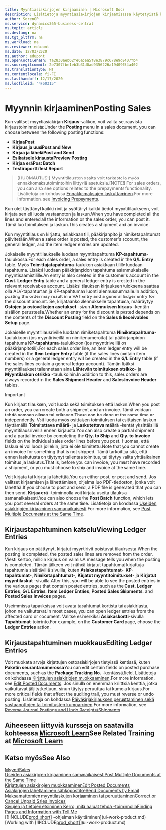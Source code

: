 ```yaml
---
title: Myyntiasiakirjojen kirjaaminen | Microsoft Docs
description: Lisätietoja myyntiasiakirjojen kirjaamisessa käytetyistä kirjaustoiminnoista ja kirjattujen asiakirjojen päivittämisestä.
author: SorenGP
ms.service: dynamics365-business-central
ms.topic: article
ms.devlang: na
ms.tgt_pltfrm: na
ms.workload: na
ms.reviewer: edupont
ms.date: 12/03/2020
ms.author: edupont
ms.openlocfilehash: fa2830aeb62fe6acea5f8e3879c678e9d8407fb4
ms.sourcegitcommit: 2e7307fbe1eb3b34d0ad9356226a19409054a402
ms.translationtype: HT
ms.contentlocale: fi-FI
ms.lasthandoff: 12/17/2020
ms.locfileid: "4760315"
---
```

# <a name="posting-sales"></a><span data-ttu-id="93c68-103">Myynnin kirjaaminen</span><span class="sxs-lookup"><span data-stu-id="93c68-103">Posting Sales</span></span>

<span data-ttu-id="93c68-104">Kun valitset myyntiasiakirjan **Kirjaus**-valikon, voit valita seuraavista kirjaustoiminnoista:</span><span class="sxs-lookup"><span data-stu-id="93c68-104">Under the **Posting** menu in a sales document, you can choose between the following posting functions:</span></span>

* <span data-ttu-id="93c68-105">**Kirjaa**</span><span class="sxs-lookup"><span data-stu-id="93c68-105">**Post**</span></span>
* <span data-ttu-id="93c68-106">**Kirjaus ja uusi**</span><span class="sxs-lookup"><span data-stu-id="93c68-106">**Post and New**</span></span>
* <span data-ttu-id="93c68-107">**Kirjaa ja lähetä**</span><span class="sxs-lookup"><span data-stu-id="93c68-107">**Post and Send**</span></span>
* <span data-ttu-id="93c68-108">**Esikatsele kirjausta**</span><span class="sxs-lookup"><span data-stu-id="93c68-108">**Preview Posting**</span></span>
* <span data-ttu-id="93c68-109">**Kirjaa erä**</span><span class="sxs-lookup"><span data-stu-id="93c68-109">**Post Batch**</span></span>
* <span data-ttu-id="93c68-110">**Testiraportti**</span><span class="sxs-lookup"><span data-stu-id="93c68-110">**Test Report**</span></span>

> <span data-ttu-id="93c68-111">[HUOMAUTUS!] Myyntitilausten osalta voit tarkastella myös ennakkomaksutoimintoihin liittyviä asetuksia.</span><span class="sxs-lookup"><span data-stu-id="93c68-111">[NOTE!] For sales orders, you can also see options related to the prepayments functionality.</span></span> <span data-ttu-id="93c68-112">Lisätietoja on kohdassa [Ennakkomaksujen laskuttaminen](finance-invoice-prepayments.md).</span><span class="sxs-lookup"><span data-stu-id="93c68-112">For more information, see [Invoicing Prepayments](finance-invoice-prepayments.md).</span></span> 

<span data-ttu-id="93c68-113">Kun olet täyttänyt kaikki rivit ja syöttänyt kaikki tiedot myyntitilaukseen, voit kirjata sen eli luoda vastaanoton ja laskun.</span><span class="sxs-lookup"><span data-stu-id="93c68-113">When you have completed all the lines and entered all the information on the sales order, you can post it.</span></span> <span data-ttu-id="93c68-114">Tämä luo toimituksen ja laskun.</span><span class="sxs-lookup"><span data-stu-id="93c68-114">This creates a shipment and an invoice.</span></span>

<span data-ttu-id="93c68-115">Kun myyntitilaus on kirjattu, asiakkaan tili, pääkirjanpito ja nimiketapahtumat päivitetään.</span><span class="sxs-lookup"><span data-stu-id="93c68-115">When a sales order is posted, the customer's account, the general ledger, and the item ledger entries are updated.</span></span>

<span data-ttu-id="93c68-116">Jokaiselle myyntitilaukselle luodaan myyntitapahtuma **KP-tapahtuma**-taulukossa.</span><span class="sxs-lookup"><span data-stu-id="93c68-116">For each sales order, a sales entry is created in the **G/L Entry** table.</span></span> <span data-ttu-id="93c68-117">Myös **Toimittajatapahtuma**-taulukon asiakkaan tilille luodaan tapahtuma. Lisäksi luodaan pääkirjanpidon tapahtuma asianmukaiselle myyntisaamistilille.</span><span class="sxs-lookup"><span data-stu-id="93c68-117">An entry is also created in the customer's account in the **Cust. Ledger Entry** table and a general ledger entry is created in the relevant receivables account.</span></span> <span data-ttu-id="93c68-118">Lisäksi tilauksen kirjauksen tuloksena saattaa olla ALV-tapahtuman ja KP-tapahtuman luonti alennussummalle.</span><span class="sxs-lookup"><span data-stu-id="93c68-118">In addition, posting the order may result in a VAT entry and a general ledger entry for the discount amount.</span></span> <span data-ttu-id="93c68-119">Se, kirjataanko alennukselle tapahtuma, määräytyy **Ostojen ja ostovelkojen asetukset** -sivun **Alennuksen kirjaus** -kentän sisällön perusteella.</span><span class="sxs-lookup"><span data-stu-id="93c68-119">Whether an entry for the discount is posted depends on the contents of the **Discount Posting** field on the **Sales & Receivables Setup** page.</span></span>

<span data-ttu-id="93c68-120">Jokaiselle myyntitilausriville luodaan nimiketapahtuma **Nimiketapahtuma**-taulukkoon (jos myyntiriveillä on nimikenumeroita) tai pääkirjanpidon tapahtuma **KP-tapahtuma**-taulukkoon (jos myyntiriveillä on pääkirjanpitotili).</span><span class="sxs-lookup"><span data-stu-id="93c68-120">For each sales order line, an item ledger entry will be created in the **Item Ledger Entry** table (if the sales lines contain item numbers) or a general ledger entry will be created in the **G/L Entry** table (if the sales lines contain a general ledger account).</span></span> <span data-ttu-id="93c68-121">Tämän lisäksi myyntitilaukset tallennetaan aina **Lähtevän toimituksen otsikko**- ja **Myyntilaskun otsikko** -taulukoihin.</span><span class="sxs-lookup"><span data-stu-id="93c68-121">In addition to this, sales orders are always recorded in the **Sales Shipment Header** and **Sales Invoice Header** tables.</span></span>

> [!IMPORTANT]  
> <span data-ttu-id="93c68-122">Kun kirjaat tilauksen, voit luoda sekä toimituksen että laskun.</span><span class="sxs-lookup"><span data-stu-id="93c68-122">When you post an order, you can create both a shipment and an invoice.</span></span> <span data-ttu-id="93c68-123">Tämä voidaan tehdä samaan aikaan tai erikseen.</span><span class="sxs-lookup"><span data-stu-id="93c68-123">These can be done at the same time or independently.</span></span> <span data-ttu-id="93c68-124">Voit luoda myös osittaisen toimituksen tai osittaisen laskun täyttämällä **Toimitettava määrä**- ja **Laskutettava määrä** -kentät yksittäisillä myyntitilausriveillä ennen kirjausta.</span><span class="sxs-lookup"><span data-stu-id="93c68-124">You can also create a partial shipment and a partial invoice by completing the **Qty. to Ship** and **Qty. to Invoice** fields on the individual sales order lines before you post.</span></span> <span data-ttu-id="93c68-125">Huomaa, että laskua ei voi luoda jollekin, jota ei ole toimitettu.</span><span class="sxs-lookup"><span data-stu-id="93c68-125">Note that you cannot create an invoice for something that is not shipped.</span></span> <span data-ttu-id="93c68-126">Tämä tarkoittaa sitä, että ennen laskutusta on täytynyt tallentaa toimitus, tai täytyy valita yhtäaikainen toimitus ja laskutus.</span><span class="sxs-lookup"><span data-stu-id="93c68-126">That is, before you can invoice, you must have recorded a shipment, or you must choose to ship and invoice at the same time.</span></span>

<span data-ttu-id="93c68-127">Voit kirjata tai kirjata ja lähettää.</span><span class="sxs-lookup"><span data-stu-id="93c68-127">You can either post, or post and send.</span></span> <span data-ttu-id="93c68-128">Jos valitset kirjaamisen ja lähettämisen, ohjelma luo PDF-tiedoston, jonka voit lähettää.</span><span class="sxs-lookup"><span data-stu-id="93c68-128">If you choose to post and send, a PDF file is generated that you can then send.</span></span> <span data-ttu-id="93c68-129">**Kirjaa erä** -toiminnolla voit kirjata useita tilauksia samanaikaisesti.</span><span class="sxs-lookup"><span data-stu-id="93c68-129">You can also choose the **Post Batch** function, which lets you post several orders at the same time.</span></span> <span data-ttu-id="93c68-130">Lisätietoja on kohdassa [Useiden asiakirjojen kirjaaminen samanaikaisesti](ui-batch-posting.md).</span><span class="sxs-lookup"><span data-stu-id="93c68-130">For more information, see [Post Multiple Documents at the Same Time](ui-batch-posting.md).</span></span>

## <a name="viewing-ledger-entries"></a><span data-ttu-id="93c68-131">Kirjaustapahtuminen katselu</span><span class="sxs-lookup"><span data-stu-id="93c68-131">Viewing Ledger Entries</span></span>

<span data-ttu-id="93c68-132">Kun kirjaus on päättynyt, kirjatut myyntirivit poistuvat tilauksesta.</span><span class="sxs-lookup"><span data-stu-id="93c68-132">When the posting is completed, the posted sales lines are removed from the order.</span></span> <span data-ttu-id="93c68-133">Viesti kertoo, milloin kirjaus on valmis.</span><span class="sxs-lookup"><span data-stu-id="93c68-133">A message tells you when the posting is completed.</span></span> <span data-ttu-id="93c68-134">Tämän jälkeen voit nähdä kirjatut tapahtumat kirjattuja tapahtumia sisältävillä sivuilla, kuten **Asiakastapahtumat**-, **KP-tapahtumat**-, **Nimiketapahtumat**-, **Kirjatut myyntitoimitukset**- ja **Kirjatut myyntilaskut** -sivuilla.</span><span class="sxs-lookup"><span data-stu-id="93c68-134">After this, you will be able to see the posted entries in the various pages that contain posted entries, such as the **Cust. Ledger Entries**, **G/L Entries**, **Item Ledger Entries**, **Posted Sales Shipments**, and **Posted Sales Invoices** pages.</span></span>  

<span data-ttu-id="93c68-135">Useimmissa tapauksissa voit avata tapahtumat kortista tai asiakirjasta, johon ne vaikuttavat.</span><span class="sxs-lookup"><span data-stu-id="93c68-135">In most cases, you can open ledger entries from the affected card or document.</span></span> <span data-ttu-id="93c68-136">Valitse esimerkiksi **Asiakaskortti**-sivulla **Tapahtumat**-toiminto.</span><span class="sxs-lookup"><span data-stu-id="93c68-136">For example, on the **Customer Card** page, choose the **Ledger Entries** action.</span></span>

## <a name="editing-ledger-entries"></a><span data-ttu-id="93c68-137">Kirjaustapahtuminen muokkaus</span><span class="sxs-lookup"><span data-stu-id="93c68-137">Editing Ledger Entries</span></span>

<span data-ttu-id="93c68-138">Voit muokata arvoja kirjattujen ostoasiakirjojen tietyissä kentissä, kuten **Paketin seurantanumerossa**</span><span class="sxs-lookup"><span data-stu-id="93c68-138">You can edit certain fields on posted purchase documents, such as the **Package Tracking No.**</span></span> <span data-ttu-id="93c68-139">-kentässä.</span><span class="sxs-lookup"><span data-stu-id="93c68-139">field.</span></span> <span data-ttu-id="93c68-140">Lisätietoja on kohdassa [Kirjattujen asiakirjojen muokkaaminen](across-edit-posted-document.md).</span><span class="sxs-lookup"><span data-stu-id="93c68-140">For more information, see [Edit Posted Documents](across-edit-posted-document.md).</span></span> <span data-ttu-id="93c68-141">Jos sinulla on enemmän kriittisiä kenttiä, jotka vaikuttavat jäljitysketjuun, sinun täytyy peruuttaa tai kumota kirjaus.</span><span class="sxs-lookup"><span data-stu-id="93c68-141">For more critical fields that affect the auditing trail, you must reverse or undo posting.</span></span> <span data-ttu-id="93c68-142">Lisätietoja on kohdassa [Päiväkirjakirjauksen peruuttaminen sekä vastaanottojen tai toimitusten kumoaminen](finance-how-reverse-journal-posting.md).</span><span class="sxs-lookup"><span data-stu-id="93c68-142">For more information, see [Reverse Journal Postings and Undo Receipts/Shipments](finance-how-reverse-journal-posting.md).</span></span>

## <a name="see-related-training-at-microsoft-learn"></a><span data-ttu-id="93c68-143">Aiheeseen liittyviä kursseja on saatavilla kohteessa [Microsoft Learn](/learn/modules/ship-invoice-items-dynamics-365-business-central/index)</span><span class="sxs-lookup"><span data-stu-id="93c68-143">See Related Training at [Microsoft Learn](/learn/modules/ship-invoice-items-dynamics-365-business-central/index)</span></span>

## <a name="see-also"></a><span data-ttu-id="93c68-144">Katso myös</span><span class="sxs-lookup"><span data-stu-id="93c68-144">See Also</span></span>

[<span data-ttu-id="93c68-145">Myynti</span><span class="sxs-lookup"><span data-stu-id="93c68-145">Sales</span></span>](sales-manage-sales.md)  
[<span data-ttu-id="93c68-146">Useiden asiakirjojen kirjaaminen samanaikaisesti</span><span class="sxs-lookup"><span data-stu-id="93c68-146">Post Multiple Documents at the Same Time</span></span>](ui-batch-posting.md)  
[<span data-ttu-id="93c68-147">Kirjattujen asiakirjojen muokkaaminen</span><span class="sxs-lookup"><span data-stu-id="93c68-147">Edit Posted Documents</span></span>](across-edit-posted-document.md)  
[<span data-ttu-id="93c68-148">Asiakirjojen lähettäminen sähköpostitse</span><span class="sxs-lookup"><span data-stu-id="93c68-148">Send Documents by Email</span></span>](ui-how-send-documents-email.md)  
[<span data-ttu-id="93c68-149">Maksamattomien myyntilaskujen korjaaminen tai peruuttaminen</span><span class="sxs-lookup"><span data-stu-id="93c68-149">Correct or Cancel Unpaid Sales Invoices</span></span>](sales-how-correct-cancel-sales-invoice.md)  
[<span data-ttu-id="93c68-150">Sivujen ja tietojen etsiminen Kerro, mitä haluat tehdä -toiminnolla</span><span class="sxs-lookup"><span data-stu-id="93c68-150">Finding Pages and Information with Tell Me</span></span>](ui-search.md)  
<span data-ttu-id="93c68-151">[[!INCLUDE[prod_short](includes/prod_short.md)] -ohjelman käyttäminen](ui-work-product.md)</span><span class="sxs-lookup"><span data-stu-id="93c68-151">[Working with [!INCLUDE[prod_short](includes/prod_short.md)]](ui-work-product.md)</span></span>
